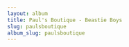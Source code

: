 ```yaml
---
layout: album
title: Paul's Boutique - Beastie Boys
slug: paulsboutique
album_slug: paulsboutique
---
```

